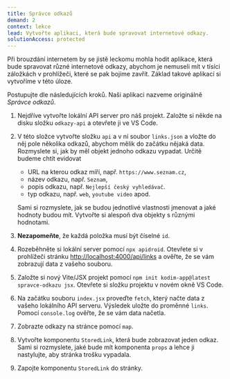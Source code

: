 ```yaml
---
title: Správce odkazů
demand: 2
context: lekce
lead: Vytvořte aplikaci, která bude spravovat internetové odkazy.
solutionAccess: protected
---
```


Při brouzdání internetem by se jistě leckomu mohla hodit aplikace, která bude spravovat různé internetové odkazy, abychom je nemuseli mít v tísíci záložkách v prohlížeči, které se pak bojíme zavřít. Základ takové aplikací si vytvoříme v této úloze.

Postupujte dle následujících kroků. Naši aplikaci nazveme originálně _Správce odkazů_.

1. Nejdříve vytvořte lokální API server pro náš projekt. Založte si někde na disku složku `odkazy-api` a otevřete ji ve VS Code.
1. V této složce vytvořte složku `api` a v ní soubor `links.json` a vložte do něj pole několika odkazů, abychom mělik do začátku nějaká data. Rozmyslete si, jak by měl objekt jednoho odkazu vypadat. Určitě budeme chtít evidovat

   - URL na kterou odkaz míří, např. `https://www.seznam.cz`,
   - název odkazu, např. `Seznam`,
   - popis odkazu, např. `Nejlepší český vyhledávač`.
   - typ odkazu, např. `web`, `youtube video` apod.

   Sami si rozmyslete, jak se budou jednotlivé vlastnosti jmenovat a jaké hodnoty budou mít. Vytvořte si alespoň dva objekty s různými hodnotami.

1. **Nezapomeňte**, že každá položka musí být číselné `id`.
1. Rozeběhněte si lokální server pomocí `npx apidroid`. Otevřete si v prohlížeči stránku [http://localhost:4000/api/links](http://localhost:4000/api/links) a ověřte, že se vám zobrazují data z vašeho souboru.
1. Založte si nový Vite/JSX projekt pomocí `npm init kodim-app@latest spravce-odkazu jsx`. Otevřete si složku projektu v novém okně VS Code.
1. Na začátku souboru `index.jsx` proveďte `fetch`, který načte data z vašeho lokálního API serveru. Výsledek uložte do proměnné `links`. Pomocí `console.log` ověřte, že se vám data načetla.
1. Zobrazte odkazy na stránce pomocí `map`.
1. Vytvořte komponentu `StoredLink`, která bude zobrazovat jeden odkaz. Sami si rozmyslete, jaké bude mít komponenta `props` a lehce ji nastylujte, aby stránka trošku vypadala.
1. Zapojte komponentu `StoredLink` do stránky.

<!-- :::solution

Řešení naleznete v samostatném [Codesanboxu zde](https://codesandbox.io/s/da-web-hlasovani-jmeno-olxgk5?file=/index.js).

::: -->
